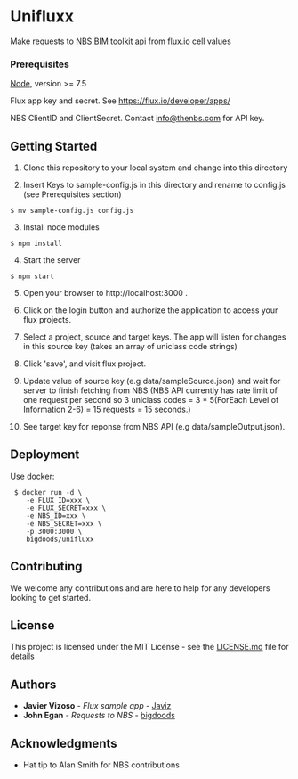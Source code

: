 # Unifluxx

Make requests to [NBS BIM toolkit api](https://toolkit.thenbs.com/articles/for-software-developers/) from [flux.io](https://flux.io/) cell values

### Prerequisites

[Node](https://nodejs.org), version >= 7.5

Flux app key and secret. See https://flux.io/developer/apps/

NBS ClientID and ClientSecret. Contact info@thenbs.com for API key.


## Getting Started

1. Clone this repository to your local system and change into this directory

2. Insert Keys to sample-config.js in this directory and rename to config.js (see Prerequisites section)

  ```
  $ mv sample-config.js config.js
  ```

3. Install node modules

  ```
  $ npm install
  ```

4. Start the server

  ```
  $ npm start
  ```

5. Open your browser to http://localhost:3000 .

6. Click on the login button and authorize the application to access your flux projects.

7. Select a project, source and target keys. The app will listen for changes in this source key (takes an array of uniclass code strings)

8. Click 'save', and visit flux project.

9. Update value of source key (e.g data/sampleSource.json) and wait for server to finish fetching from NBS (NBS API currently has rate limit of one request per second so 3 uniclass codes = 3 * 5(ForEach Level of Information 2-6) = 15 requests = 15 seconds.)

10. See target key for reponse from NBS API (e.g data/sampleOutput.json).

## Deployment

Use docker:

```
 $ docker run -d \
    -e FLUX_ID=xxx \
    -e FLUX_SECRET=xxx \
    -e NBS_ID=xxx \
    -e NBS_SECRET=xxx \
    -p 3000:3000 \
    bigdoods/unifluxx
```

## Contributing

We welcome any contributions and are here to help for any developers looking to get started.

## License

This project is licensed under the MIT License - see the [LICENSE.md](LICENSE.md) file for details

## Authors

* **Javier Vizoso** - *Flux sample app* - [Javiz](https://github.com/javiz)
* **John Egan** - *Requests to NBS* - [bigdoods](https://github.com/bigdoods)

## Acknowledgments

* Hat tip to Alan Smith for NBS contributions

